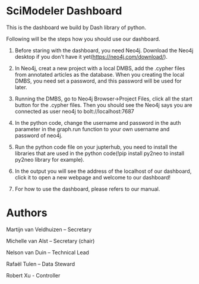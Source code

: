 # SciModeler Dashboard
This is the dashboard we build by Dash library of python. 

Following will be the steps how you should use our dashboard.

1. Before staring with the dashboard, you need Neo4j. Download the Neo4j desktop if you don't have it yet(https://neo4j.com/download/).

2. In Neo4j, creat a new project with a local DMBS, add the .cypher files from annotated articles as the database. When you creating the local DMBS, you need set a password,
and this password will be used for later.

3. Running the DMBS, go to Neo4j Browser->Project Files, click all the start button for the .cypher files. Then you should see the Neo4j says you are  
connected as user neo4j to bolt://localhost:7687

4. In the python code, change the username and password in the auth parameter in the graph.run function to your own username and password of neo4j.

5. Run the python code file on your jupterhub, you need to install the libraries that are used in the python code(!pip install py2neo to install py2neo library for example).

6. In the output you will see the address of the localhost of our dashboard, click it to open a new webpage and welcome to our dashboard!

7. For how to use the dashboard, please refers to our manual. 

# Authors
Martijn van Veldhuizen – Secretary

Michelle van Alst – Secretary (chair)

Nelson van Duin – Technical Lead 

Rafaël Tulen – Data Steward 

Robert Xu - Controller 
